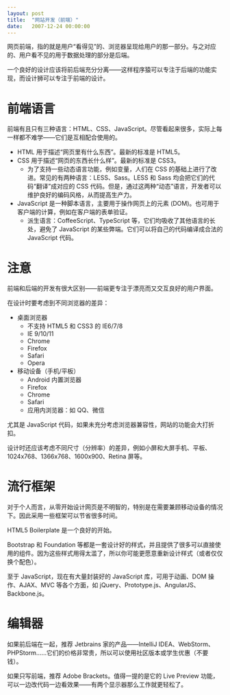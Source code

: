 ```yaml
---
layout: post
title:  "网站开发（前端）"
date:   2007-12-24 00:00:00
---
```


网页前端，指的就是用户“看得见”的、浏览器呈现给用户的那一部分。与之对应的、用户看不见的用于数据处理的部分是后端。

一个良好的设计应该将前后端充分分离——这样程序猿可以专注于后端的功能实现，而设计狮可以专注于前端的设计。

# 前端语言

前端有且只有三种语言：HTML、CSS、JavaScript。尽管看起来很多，实际上每一样都不难学——它们是互相配合使用的。

* HTML 用于描述“网页里有什么东西”。最新的标准是 HTML5。
* CSS 用于描述“网页的东西长什么样”。最新的标准是 CSS3。
    * 为了支持一些动态语言功能，例如变量，人们在 CSS 的基础上进行了改进。常见的有两种语言：LESS、Sass。LESS 和 Sass 均会把它们的代码“翻译”成对应的 CSS 代码。但是，通过这两种“动态”语言，开发者可以维护良好的编码风格，从而提高生产力。
* JavaScript 是一种脚本语言，主要用于操作网页上的元素 (DOM)。也可用于客户端的计算，例如在客户端的表单验证。
    * 派生语言：CoffeeScript、TypeScript 等，它们均吸收了其他语言的长处，避免了 JavaScript 的某些弊端。它们可以将自己的代码编译成合法的 JavaScript 代码。

# 注意

前端和后端的开发有很大区别——前端更专注于漂亮而又交互良好的用户界面。

在设计时要考虑到不同浏览器的差异：

* 桌面浏览器
    * 不支持 HTML5 和 CSS3 的 IE6/7/8
    * IE 9/10/11
    * Chrome
    * Firefox
    * Safari
    * Opera
* 移动设备（手机/平板）
    * Android 内置浏览器
    * Firefox
    * Chrome
    * Safari
    * 应用内浏览器：如 QQ、微信

尤其是 JavaScript 代码，如果未充分考虑浏览器兼容性，网站的功能会大打折扣。

设计时还应该考虑不同尺寸（分辨率）的差异，例如小屏和大屏手机、平板、1024x768、1366x768、1600x900、Retina 屏等。

# 流行框架

对于个人而言，从零开始设计网页是不明智的，特别是在需要兼顾移动设备的情况下。因此采用一些框架可以节省很多时间。

HTML5 Boilerplate 是一个良好的开始。

Bootstrap 和 Foundation 等都是一套设计好的样式，并且提供了很多可以直接使用的组件。因为这些样式用得太滥了，所以你可能更愿意重新设计样式（或者仅仅换个配色）。

至于 JavaScript，现在有大量封装好的 JavaScript 库，可用于动画、DOM 操作、AJAX、MVC 等各个方面，如 jQuery、Prototype.js、AngularJS、Backbone.js。

# 编辑器

如果前后端在一起，推荐 Jetbrains 家的产品——IntelliJ IDEA、WebStorm、PHPStorm……它们的价格非常贵，所以可以使用社区版本或学生优惠（不要钱）。

如果只写前端，推荐 Adobe Brackets。值得一提的是它的 Live Preview 功能，可以一边改代码一边看效果——有两个显示器那么工作就更轻松了。
